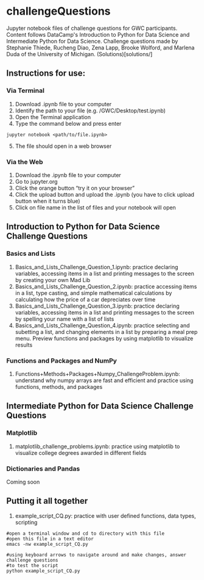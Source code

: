 # challengeQuestions
Jupyter notebook files of challenge questions for GWC participants. Content follows DataCamp's Introduction to Python for Data Science and Intermediate Python for Data Science. Challenge questions made by Stephanie Thiede, Rucheng Diao, Zena Lapp, Brooke Wolford, and Marlena Duda of the University of Michigan. (Solutions)[solutions/]

## Instructions for use:
### Via Terminal
1) Download .ipynb file to your computer
2) Identify the path to your file (e.g. /GWC/Desktop/test.ipynb)
3) Open the Terminal application 
4) Type the command below and press enter
```
jupyter notebook <path/to/file.ipynb>
```
5) The file should open in a web browser

### Via the Web
1) Download the .ipynb file to your computer
1) Go to jupyter.org
2) Click the orange button “try it on your browser”
3) Click the upload button and upload the .ipynb (you have to click upload button when it turns blue)
4) Click on file name in the list of files and your notebook will open

## Introduction to Python for Data Science Challenge Questions
### Basics and Lists
1) Basics_and_Lists_Challenge_Question_1.ipynb: practice declaring variables, accessing items in a list and printing messages to the screen by creating your own Mad Lib
2) Basics_and_Lists_Challenge_Question_2.ipynb: practice accessing items in a list, type casting, and simple mathematical calculations by calculating how the price of a car depreciates over time
3) Basics_and_Lists_Challenge_Question_3.ipynb: practice declaring variables, accessing items in a list and printing messages to the screen by spelling your name with a list of lists 
4) Basics_and_Lists_Challenge_Question_4.ipynb: practice selecting and subetting a list, and changing elements in a list by preparing a meal prep menu. Preview functions and packages by using matplotlib to visualize results

### Functions and Packages and NumPy
1) Functions+Methods+Packages+Numpy_ChallengeProblem.ipynb: understand why numpy arrays are fast and efficient and practice using functions, methods, and packages

## Intermediate Python for Data Science Challenge Questions
### Matplotlib
1) matplotlib_challenge_problems.ipynb: practice using matplotlib to visualize college degrees awarded in different fields

### Dictionaries and Pandas
Coming soon

## Putting it all together
1) example_script_CQ.py: practice with user defined functions, data types, scripting
```
#open a terminal window and cd to directory with this file
#open this file in a text editor
emacs -nw example_script_CQ.py

#using keyboard arrows to navigate around and make changes, answer challenge questions
#to test the script 
python example_script_CQ.py
```
